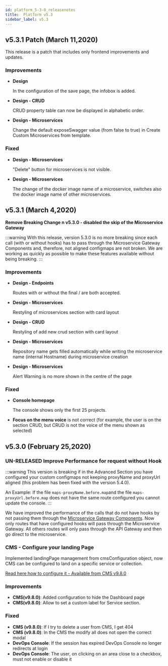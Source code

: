 ```yaml
---
id: platform_5-3-0_releasenotes
title:  Platform v5.3
sidebar_label: v5.3
---
```

## v5.3.1 Patch (March 11,2020)

This release is a patch that includes only frontend improvements and updates.

### Improvements

* **Design**

    In the configuration of the save page, the infobox is added.

* **Design - CRUD**

    CRUD property table can now be displayed in alphabetic order.

* **Design - Microservices**

    Change the default exposeSwagger value (from false to true) in Create Custom Microservices from template.

### Fixed

* **Design - Microservices**

    "Delete" button for microservices is not visible.

* **Design - Microservices**

    The change of the docker image name of a microservice, switches also the docker image name of other microservices.

## v5.3.1 (March 4,2020)

**Remove Breaking Change n v5.3.0 - disabled the skip of the Microservice Gateway**

:::warning
With this release, version 5.3.0 is no more breaking since each call (with or without hooks) has to pass through the Microservice Gateway Components and, therefore, not aligned configmaps are not broken.
We are working as quickly as possible to make these features available without being breaking.
:::

### Improvements

* **Design - Endpoints**
  
    Routes with or without the final / are both accepted.  

* **Design - Microservices**
  
    Restyling of microservices section with card layout
  
* **Design - CRUD**
  
    Restyling of add new crud section with card layout
  
* **Design - Microservices**
  
    Repository name gets filled automatically while writing the microservice name (internal Hostname) during microservice creation
  
* **Design - Microservices**
  
    Alert Warning is no more shown in the centre of the page

### Fixed

* **Console homepage**
  
    The console shows only the first 25 projects.
  
* **Focus on the menu voice** is not correct (for example, the user is on the section CRUD, but CRUD is not the voice of the menu shown as selected)

## v5.3.0 (February 25,2020)

### UN-RELEASED Improve Performance for request without Hook

:::warning
This version is breaking if in the Advanced Section you have configured your custom configmaps not keeping proxyName and proxyUrl aligned (this problem has been fixed with the version 5.4.0).  

An Example:
If the file `maps-proxyName.before.map`and the file `maps-proxyUrl.before.map` does not have the same route configured you cannot update the console.
:::

We have improved the performance of the calls that do not have hooks by not passing them through the [Microservice Gateway Components](./../runtime_suite/microservice-gateway).
Now only routes that have configured hooks will pass through the Microservice Gateway. All others routes will only pass through the API Gateway and then go direct to the microservice.

### CMS - Configure your landing Page

Implemented landingPage management from cmsConfiguration object, now CMS can be configured to land on a specific service or collection.

[Read here how to configure it - Available from CMS v9.8.0](../business_suite/conf_cms#set-up-git-to-have-the-cms-config-extensions)

### Improvements

* **CMS(v9.8.0)**: Added configuration to hide the Dashboard page
* **CMS(v9.8.0)**: Allow to set a custom label for Service section.

### Fixed

* **CMS (v9.8.0)**: If I try to delete a user from CMS, I get 404
* **CMS (v9.8.0)**: In the CMS the modify all does not open the correct modal
* **DevOps Console**: If the session has expired DevOps Console no longer redirects at login
* **DevOps Console**: The user, on clicking on an area close to a checkbox, must not enable or disable it

